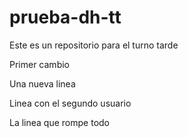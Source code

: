 # prueba-dh-tt
Este es un repositorio para el turno tarde


Primer cambio

Una nueva linea

Linea con el segundo usuario

La linea que rompe todo
